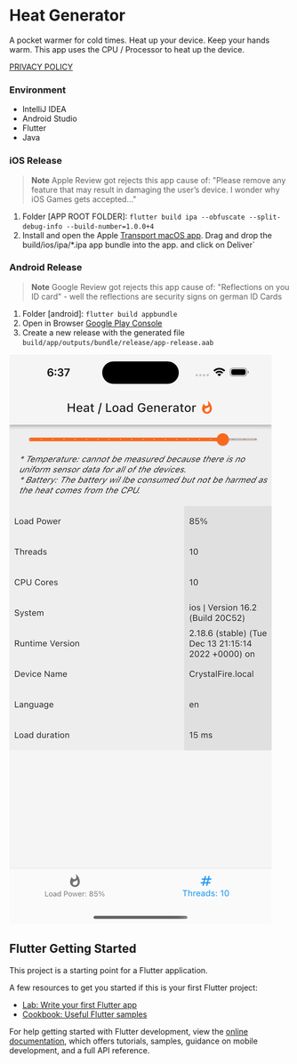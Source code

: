 # Heat Generator

A pocket warmer for cold times.
Heat up your device.
Keep your hands warm.
This app uses the CPU / Processor to heat up the device.

[PRIVACY POLICY](PROVACY_POLICY.md)

### Environment

* IntelliJ IDEA
* Android Studio
* Flutter
* Java

### iOS Release

> **Note**
> Apple Review got rejects this app cause of: "Please remove any feature that may result in damaging the user’s
> device. I wonder why iOS Games gets accepted..."

1) Folder \[APP ROOT FOLDER\]: `flutter build ipa --obfuscate --split-debug-info --build-number=1.0.0+4`
2) Install and open the Apple [Transport macOS app](https://apps.apple.com/us/app/transporter/id1450874784). Drag and
   drop the build/ios/ipa/*.ipa app bundle into the app. and click on Deliver`

### Android Release

> **Note**
> Google Review got rejects this app cause of: "Reflections on you ID card" - well the reflections are security signs on
> german ID Cards

1) Folder \[android\]: `flutter build appbundle`
2) Open in Browser [Google Play Console](https://play.google.com/console)
3) Create a new release with the generated file `build/app/outputs/bundle/release/app-release.aab`

![iphone screenshot](assets/iphone_screenshot.png "Screenshot iphone")

## Flutter Getting Started

This project is a starting point for a Flutter application.

A few resources to get you started if this is your first Flutter project:

- [Lab: Write your first Flutter app](https://docs.flutter.dev/get-started/codelab)
- [Cookbook: Useful Flutter samples](https://docs.flutter.dev/cookbook)

For help getting started with Flutter development, view the
[online documentation](https://docs.flutter.dev/), which offers tutorials,
samples, guidance on mobile development, and a full API reference.

